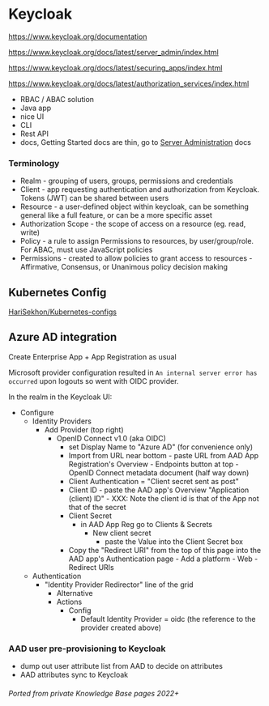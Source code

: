 # Keycloak

<https://www.keycloak.org/documentation>

<https://www.keycloak.org/docs/latest/server_admin/index.html>

<https://www.keycloak.org/docs/latest/securing_apps/index.html>

<https://www.keycloak.org/docs/latest/authorization_services/index.html>

- RBAC / ABAC solution
- Java app
- nice UI
- CLI
- Rest API
- docs, Getting Started docs are thin, go to [Server Administration](https://www.keycloak.org/docs/latest/server_admin/index.html) docs

<!-- INDEX_START -->
<!-- INDEX_END -->

### Terminology

- Realm - grouping of users, groups, permissions and credentials
- Client - app requesting authentication and authorization from Keycloak. Tokens (JWT) can be shared between users
- Resource - a user-defined object within keycloak, can be something general like a full feature, or can be a more specific asset
- Authorization Scope - the scope of access on a resource (eg. read, write)
- Policy - a rule to assign Permissions to resources, by user/group/role. For ABAC, must use JavaScript policies
- Permissions - created to allow policies to grant access to resources - Affirmative, Consensus, or Unanimous policy decision making

## Kubernetes Config

[HariSekhon/Kubernetes-configs](https://github.com/HariSekhon/Kubernetes-configs/blob/master/keycloak)

## Azure AD integration

Create Enterprise App + App Registration as usual

Microsoft provider configuration resulted in `An internal server error has occurred` upon logouts so went with OIDC provider.

In the realm in the Keycloak UI:

- Configure
   - Identity Providers
      - Add Provider (top right)
          - OpenID Connect v1.0 (aka OIDC)
             - set Display Name to "Azure AD" (for convenience only)
             - Import from URL near bottom - paste URL from AAD App Registration's Overview - Endpoints button at top - OpenID Connect metadata document (half way down)
             - Client Authentication = "Client secret sent as post"
             - Client ID - paste the AAD app's Overview "Application (client) ID" - XXX: Note the client id is that of the App not that of the secret
             - Client Secret
                - in AAD App Reg go to Clients & Secrets
                   - New client secret
                      - paste the Value into the Client Secret box
             - Copy the "Redirect URI" from the top of this page into the AAD app's Authentication page - Add a platform - Web - Redirect URIs
  - Authentication
     - "Identity Provider Redirector" line of the grid
        - Alternative
        - Actions
           - Config
              - Default Identity Provider = oidc (the reference to the provider created above)

### AAD user pre-provisioning to Keycloak

- dump out user attribute list from AAD to decide on attributes
- AAD attributes sync to Keycloak

###### Ported from private Knowledge Base pages 2022+
